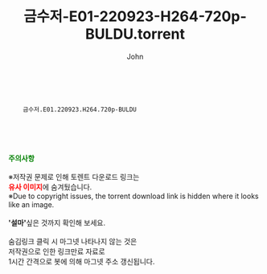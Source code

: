 ﻿---
layout: post
title:  "    금수저-E01-220923-H264-720p-BULDU.torrent"
author: John
categories: [ 드라마 ]
tags: [  ]
image:  
description: "    금수저-E01-220923-H264-720p-BULDU torrent 정보 공유"
toc: true
toc_sticky: true
---

<br>

        금수저.E01.220923.H264.720p-BULDU  
    
<br><br><br>
<p data-ke-size="size16"><b><span style="color: green;">주의사항</span></b><br /><br />※저작권 문제로 인해 토렌트 다운로드 링크는<br /><b><span style="color: red;">유사 이미지</span></b>에 숨겨뒀습니다.<br />※Due to copyright issues, the torrent download link is hidden where it looks like an image.<br /><br /><b>'설마'</b>싶은 것까지 확인해 보세요.<br /><br />숨김링크 클릭 시 마그넷 나타나지 않는 것은<br />저작권으로 인한 링크만료 자료로<br />1시간 간격으로 봇에 의해 마그넷 주소 갱신됩니다.</p>
